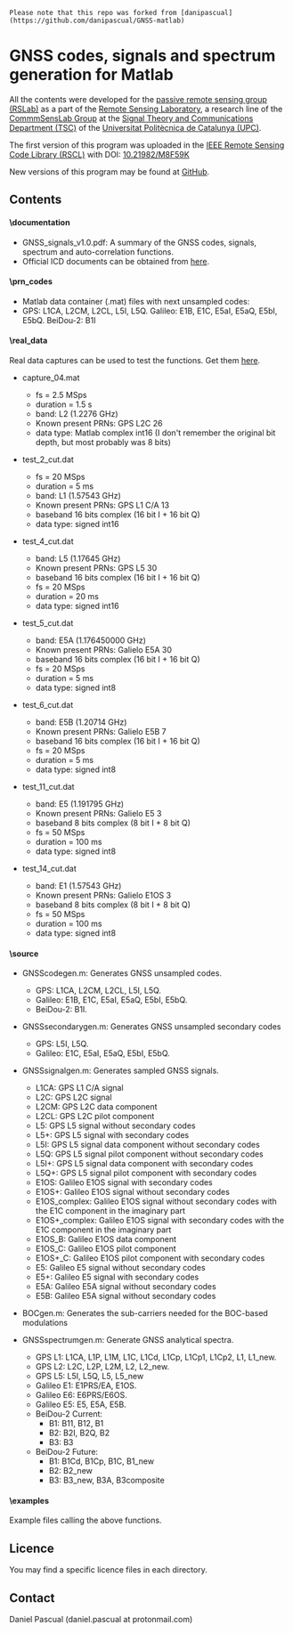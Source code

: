 	Please note that this repo was forked from [danipascual](https://github.com/danipascual/GNSS-matlab)

# GNSS codes, signals and spectrum generation for Matlab

All the contents were developed for the [passive remote sensing group (RSLab)](https://prs.upc.edu/) as a part of the [Remote Sensing Laboratory](http://www.tsc.upc.edu/en/research/rslab), a research line of the [CommmSensLab Group](http://www.tsc.upc.edu/en/research/commsenslab) at the [Signal Theory and Communications Department (TSC)](http://www.tsc.upc.edu/en) of the [Universitat Politècnica de Catalunya (UPC)](http://www.upc.edu/?set_language=en).

The first version of this program was uploaded in the [IEEE Remote Sensing Code Library (RSCL)](https://rscl-grss.org/) with DOI: [10.21982/M8F59K](https://rscl-grss.org/coderecord.php?id=479) 

New versions of this program may be found at [GitHub](https://github.com/danipascual/GNSS-matlab). 

## Contents
#### \documentation
+ GNSS_signals_v1.0.pdf: A summary of the GNSS codes, signals, spectrum and auto-correlation functions.
+ Official ICD documents can be obtained from [here](https://mega.nz/#F!GXJGlKoA!Iu3S3DPCItlIXr1pQ_rI8Q).

#### \prn_codes
+ Matlab data container (.mat) files with next unsampled codes:
+ GPS: L1CA, L2CM, L2CL, L5I, L5Q.
	Galileo: E1B, E1C, E5aI, E5aQ, E5bI, E5bQ.
	BeiDou-2: B1I

#### \real_data
Real data captures can be used to test the functions. Get them [here](https://mega.nz/#F!aCxChKbA!HKGQC1X2CDfN-nmkovVjyg).

+ capture_04.mat
    + fs = 2.5 MSps
    + duration = 1.5 s
    + band: L2 (1.2276 GHz)
    + Known present PRNs: GPS L2C 26
    + data type: Matlab complex int16 (I don't remember the original bit depth, but most probably was 8 bits)

+ test_2_cut.dat
	+ fs = 20 MSps
	+ duration = 5 ms
	+ band: L1 (1.57543 GHz)
	+ Known present PRNs: GPS L1 C/A 13
	+ baseband 16 bits complex (16 bit I + 16 bit Q) 
	+ data type: signed int16

+ test_4_cut.dat
	+ band: L5 (1.17645 GHz)
	+ Known present PRNs: GPS L5 30
    + baseband 16 bits complex (16 bit I + 16 bit Q)
	+ fs = 20 MSps
	+ duration = 20 ms
	+ data type: signed int16	

+ test_5_cut.dat
	+ band: E5A (1.176450000 GHz)
	+ Known present PRNs: Galielo E5A 30
	+ baseband 16 bits complex (16 bit I + 16 bit Q)
	+ fs = 20 MSps
	+ duration = 5 ms
	+ data type: signed int8

+ test_6_cut.dat
	+ band: E5B (1.20714 GHz)
	+ Known present PRNs: Galielo E5B 7
	+ baseband 16 bits complex (16 bit I + 16 bit Q)
	+ fs = 20 MSps
	+ duration = 5 ms
	+ data type: signed int8	

+ test_11_cut.dat
	+ band: E5 (1.191795 GHz)
	+ Known present PRNs: Galielo E5 3
	+ baseband 8 bits complex (8 bit I + 8 bit Q)
	+ fs = 50 MSps
	+ duration = 100 ms
	+ data type: signed int8		

+ test_14_cut.dat
	+ band: E1 (1.57543 GHz)
	+ Known present PRNs: Galielo E1OS 3
    + baseband 8 bits complex (8 bit I + 8 bit Q)
	+ fs = 50 MSps
	+ duration = 100 ms
	+ data type: signed int8
    
#### \source

+ GNSScodegen.m: Generates GNSS unsampled codes.
    + GPS: L1CA, L2CM, L2CL, L5I, L5Q.
    + Galileo: E1B, E1C, E5aI, E5aQ, E5bI, E5bQ.
    + BeiDou-2: B1I.

+ GNSSsecondarygen.m: Generates GNSS unsampled secondary codes
	+ GPS: L5I, L5Q.
	+ Galileo: E1C, E5aI, E5aQ, E5bI, E5bQ.

+ GNSSsignalgen.m: Generates sampled GNSS signals.
	+ L1CA: GPS L1 C/A signal
	+ L2C: GPS L2C signal
	+ L2CM: GPS L2C data component
	+ L2CL: GPS L2C pilot component
	+ L5: GPS L5 signal without secondary codes
	+ L5+: GPS L5 signal with secondary codes
	+ L5I: GPS L5 signal data component without secondary codes
	+ L5Q: GPS L5 signal pilot component without secondary codes
	+ L5I+: GPS L5 signal data component with secondary codes
	+ L5Q+: GPS L5 signal pilot component with secondary codes
	+ E1OS: Galileo E1OS signal with secondary codes
	+ E1OS+: Galileo E1OS signal without secondary codes
	+ E1OS_complex: Galileo E1OS signal without secondary codes with the E1C component in the imaginary part
	+ E1OS+_complex: Galileo E1OS signal with secondary codes with the E1C component in the imaginary part 
	+ E1OS_B: Galileo E1OS data component
	+ E1OS_C: Galileo E1OS pilot component
	+ E1OS+_C: Galileo E1OS pilot component with secondary codes
	+ E5: Galileo E5 signal without secondary codes
	+ E5+: Galileo E5 signal with secondary codes
	+ E5A: Galileo E5A signal without secondary codes
	+ E5B: Galileo E5A signal without secondary codes
	
+ BOCgen.m: Generates the sub-carriers needed for the BOC-based modulations

+ GNSSspectrumgen.m: Generate GNSS analytical spectra.
    + GPS L1: L1CA, L1P, L1M, L1C, L1Cd, L1Cp, L1Cp1, L1Cp2, L1, L1_new.
    + GPS L2: L2C, L2P, L2M, L2, L2_new.
	+ GPS L5: L5I, L5Q, L5, L5_new   
	+ Galileo E1: E1PRS/EA, E1OS.
	+ Galileo E6: E6PRS/E6OS.
	+ Galileo E5: E5, E5A, E5B.
	+ BeiDou-2 Current: 
		+ B1: B11, B12, B1
	    + B2: B2I, B2Q, B2
	    + B3: B3
	+ BeiDou-2 Future: 
		+ B1: B1Cd, B1Cp, B1C, B1_new
		+ B2: B2_new
	    + B3: B3_new, B3A, B3composite

#### \examples
Example files calling the above functions.

## Licence
You may find a specific licence files in each directory.

## Contact
Daniel Pascual (daniel.pascual at protonmail.com)
